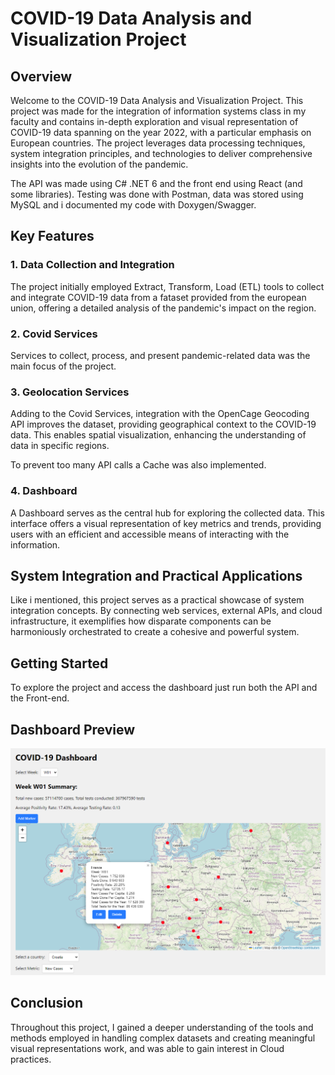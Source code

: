 # COVID-19 Data Analysis and Visualization Project

## Overview

Welcome to the COVID-19 Data Analysis and Visualization Project. This project was made for the integration of information systems class in my faculty and contains in-depth exploration and visual representation of COVID-19 data spanning on the year 2022, with a particular emphasis on European countries. The project leverages data processing techniques, system integration principles, and technologies to deliver comprehensive insights into the evolution of the pandemic.

The API was made using C# .NET 6 and the front end using React (and some libraries). Testing was done with Postman, data was stored using MySQL and i documented my code with Doxygen/Swagger.

## Key Features

### 1. Data Collection and Integration

The project initially employed Extract, Transform, Load (ETL) tools to collect and integrate COVID-19 data from a fataset provided from the european union, offering a detailed analysis of the pandemic's impact on the region.

### 2. Covid Services

Services to collect, process, and present pandemic-related data was the main focus of the project.

### 3. Geolocation Services

Adding to the Covid Services, integration with the OpenCage Geocoding API improves the dataset, providing geographical context to the COVID-19 data. This enables spatial visualization, enhancing the understanding of data in specific regions.

To prevent too many API calls a Cache was also implemented.


### 4. Dashboard 

A Dashboard serves as the central hub for exploring the collected data. This interface offers a visual representation of key metrics and trends, providing users with an efficient and accessible means of interacting with the information.

## System Integration and Practical Applications

Like i mentioned, this project serves as a practical showcase of system integration concepts. By connecting web services, external APIs, and cloud infrastructure, it exemplifies how disparate components can be harmoniously orchestrated to create a cohesive and powerful system.

## Getting Started

To explore the project and access the dashboard just run both the API and the Front-end.

## Dashboard Preview

![Dashboard](images/DashboardPicture.png)

## Conclusion

Throughout this project, I gained a deeper understanding of the tools and methods employed in handling complex datasets and creating meaningful visual representations work, and was able to gain interest in Cloud practices.